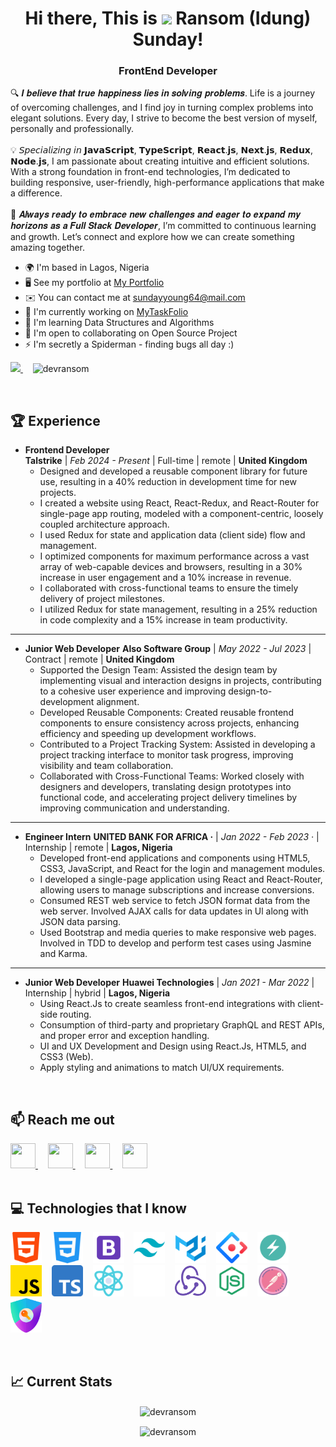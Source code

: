 <h1 align="center"> Hi there, This is <img src="https://user-images.githubusercontent.com/18350557/176309783-0785949b-9127-417c-8b55-ab5a4333674e.gif" width="35px"> Ransom (Idung) Sunday! </h1>

<h3 align="center">
  <b>FrontEnd Developer</b>
</h3>

🔍 𝑰 𝒃𝒆𝒍𝒊𝒆𝒗𝒆 𝒕𝒉𝒂𝒕 𝒕𝒓𝒖𝒆 𝒉𝒂𝒑𝒑𝒊𝒏𝒆𝒔𝒔 𝒍𝒊𝒆𝒔 𝒊𝒏 𝒔𝒐𝒍𝒗𝒊𝒏𝒈 𝒑𝒓𝒐𝒃𝒍𝒆𝒎𝒔. Life is a journey of overcoming challenges, and I find joy in turning complex problems into elegant solutions. Every day, I strive to become the best version of myself, personally and professionally. 
<br /><br />
💡 𝘚𝘱𝘦𝘤𝘪𝘢𝘭𝘪𝘻𝘪𝘯𝘨 𝘪𝘯 𝗝𝗮𝘃𝗮𝗦𝗰𝗿𝗶𝗽𝘁, 𝗧𝘆𝗽𝗲𝗦𝗰𝗿𝗶𝗽𝘁, 𝗥𝗲𝗮𝗰𝘁.𝗷𝘀, 𝗡𝗲𝘅𝘁.𝗷𝘀, 𝗥𝗲𝗱𝘂𝘅, 𝗡𝗼𝗱𝗲.𝗷𝘀, I am passionate about creating intuitive and efficient solutions. With a strong foundation in front-end technologies, I’m dedicated to building responsive, user-friendly, high-performance applications that make a difference. 
<br /><br />
🎯 𝑨𝒍𝒘𝒂𝒚𝒔 𝒓𝒆𝒂𝒅𝒚 𝒕𝒐 𝒆𝒎𝒃𝒓𝒂𝒄𝒆 𝒏𝒆𝒘 𝒄𝒉𝒂𝒍𝒍𝒆𝒏𝒈𝒆𝒔 𝒂𝒏𝒅 𝒆𝒂𝒈𝒆𝒓 𝒕𝒐 𝒆𝒙𝒑𝒂𝒏𝒅 𝒎𝒚 𝒉𝒐𝒓𝒊𝒛𝒐𝒏𝒔 𝒂𝒔 𝒂 𝑭𝒖𝒍𝒍 𝑺𝒕𝒂𝒄𝒌 𝑫𝒆𝒗𝒆𝒍𝒐𝒑𝒆𝒓, I’m committed to continuous learning and growth. Let’s connect and explore how we can create something amazing together.

* 🌍  I'm based in Lagos, Nigeria
* 🖥️  See my portfolio at [My Portfolio](https://threejs-portfolio-theta-swart.vercel.app/)
* ✉️  You can contact me at [sundayyoung64@mail.com](mailto:sundayyoung64@mail.com)
* 🚀  I'm currently working on [MyTaskFolio](http://mytaskfolio.vercel.app)
* 🧠  I'm learning Data Structures and Algorithms
* 🤝  I'm open to collaborating on Open Source Project
* ⚡  I'm secretly a Spiderman - finding bugs all day :)

<p align="left">
  <!-- GitHub Followers Badge with 'for-the-badge' style -->
  <a href="https://www.github.com/dev-ransom" target="_blank" rel="noreferrer">
    <img src="https://img.shields.io/github/followers/dev-ransom?logo=github&style=for-the-badge&color=0891b2&labelColor=1c1917" />
  </a>
  &nbsp;&nbsp;&nbsp;
  <!-- Profile Views Badge with 'for-the-badge' style for consistency -->
  <img src="https://komarev.com/ghpvc/?username=dev-ransom&label=Profile%20views&color=0e75b6&style=for-the-badge" alt="devransom" />
</p>
<br />

## 🏆 Experience

- **Frontend Developer**  
  **Talstrike** | *Feb 2024 - Present* | Full-time | remote | **United Kingdom**  
  - Designed and developed a reusable component library for future use, resulting in a 40% reduction in development time for new projects.
  - I created a website using React, React-Redux, and React-Router for single-page app routing, modeled with a component-centric, loosely coupled architecture approach.
  - I used Redux for state and application data (client side) flow and management.
  - I optimized components for maximum performance across a vast array of web-capable devices and browsers, resulting in a 30% increase in user engagement 
and a 10% increase in revenue.
  - I collaborated with cross-functional teams to ensure the timely delivery of project milestones.
  - I utilized Redux for state management, resulting in a 25% reduction in code complexity and a 15% increase in team productivity.
    
---

- **Junior Web Developer**
  **Also Software Group** | *May 2022 - Jul 2023* | Contract | remote | **United Kingdom**  
  - Supported the Design Team: Assisted the design team by implementing visual and interaction designs in projects, contributing to a cohesive user experience and improving design-to-development alignment.
  - Developed Reusable Components: Created reusable frontend components to ensure consistency across projects, enhancing efficiency and speeding up development workflows.
  - Contributed to a Project Tracking System: Assisted in developing a project tracking interface to monitor task progress, improving visibility and team collaboration.
  - Collaborated with Cross-Functional Teams: Worked closely with designers and developers, translating design prototypes into functional code, and accelerating project delivery timelines by improving communication and understanding.
    
---

- **Engineer Intern**
  **UNITED BANK FOR AFRICA ·** | *Jan 2022 - Feb 2023 ·* | Internship | remote | **Lagos, Nigeria**  
  - Developed front-end applications and components using HTML5, CSS3, JavaScript, and React for the login and management modules.
  - I developed a single-page application using React and React-Router, allowing users to manage subscriptions and increase conversions.
  - Consumed REST web service to fetch JSON format data from the web server. Involved AJAX calls for data updates in Ul along with JSON data parsing.
  - Used Bootstrap and media queries to make responsive web pages. Involved in TDD to develop and perform test cases using Jasmine and Karma.
    
---

- **Junior Web Developer**
  **Huawei Technologies** | *Jan 2021 - Mar 2022* | Internship | hybrid | **Lagos, Nigeria**  
  - Using React.Js to create seamless front-end integrations with client-side routing.
  - Consumption of third-party and proprietary GraphQL and REST APIs, and proper error and exception handling.
  - UI and UX Development and Design using React.Js, HTML5, and CSS3 (Web).
  - Apply styling and animations to match UI/UX requirements.

<br />


## :mailbox: Reach me out

<div align="left"> 
  <a href="https://discord.com/users/sundayransom" target="_blank" rel="noreferrer"> 
    <picture> 
      <source media="(prefers-color-scheme: dark)" srcset="https://raw.githubusercontent.com/danielcranney/readme-generator/main/public/icons/socials/discord-dark.svg" /> 
      <source media="(prefers-color-scheme: light)" srcset="https://raw.githubusercontent.com/danielcranney/readme-generator/main/public/icons/socials/discord.svg" /> 
      <img src="https://raw.githubusercontent.com/danielcranney/readme-generator/main/public/icons/socials/discord.svg" width="40" height="40" /> 
    </picture> 
  </a>&nbsp;&nbsp;&nbsp;
  <a href="https://www.github.com/dev-ransom" target="_blank" rel="noreferrer"> 
    <picture> 
      <source media="(prefers-color-scheme: dark)" srcset="https://raw.githubusercontent.com/danielcranney/readme-generator/main/public/icons/socials/github-dark.svg" /> 
      <source media="(prefers-color-scheme: light)" srcset="https://raw.githubusercontent.com/danielcranney/readme-generator/main/public/icons/socials/github.svg" /> 
      <img src="https://raw.githubusercontent.com/danielcranney/readme-generator/main/public/icons/socials/github.svg" width="40" height="40" /> 
    </picture> 
  </a>&nbsp;&nbsp;&nbsp;
  <a href="https://www.linkedin.com/in/ransom-sunday-9a8b04249/" target="_blank" rel="noreferrer"> 
    <picture> 
      <source media="(prefers-color-scheme: dark)" srcset="https://raw.githubusercontent.com/danielcranney/readme-generator/main/public/icons/socials/linkedin-dark.svg" /> 
      <source media="(prefers-color-scheme: light)" srcset="https://raw.githubusercontent.com/danielcranney/readme-generator/main/public/icons/socials/linkedin.svg" /> 
      <img src="https://raw.githubusercontent.com/danielcranney/readme-generator/main/public/icons/socials/linkedin.svg" width="40" height="40" /> 
    </picture> 
  </a>&nbsp;&nbsp;&nbsp;
  <a href="https://www.youtube.com/@youngsunday8192" target="_blank" rel="noreferrer"> 
    <picture> 
      <source media="(prefers-color-scheme: dark)" srcset="https://raw.githubusercontent.com/danielcranney/readme-generator/main/public/icons/socials/youtube-dark.svg" /> 
      <source media="(prefers-color-scheme: light)" srcset="https://raw.githubusercontent.com/danielcranney/readme-generator/main/public/icons/socials/youtube.svg" /> 
      <img src="https://raw.githubusercontent.com/danielcranney/readme-generator/main/public/icons/socials/youtube.svg" width="40" height="40" /> 
    </picture> 
  </a>
</div>
<br />


## :computer: Technologies that I know

<p align="left">
<img width="50px" src="https://github.com/dev-ransom/dev-ransom/blob/master/images/icons/html-5.png"/>&nbsp;&nbsp;&nbsp;
<img width="50px" src="https://github.com/dev-ransom/dev-ransom/blob/master/images/icons/css-3.png"/>&nbsp;&nbsp;&nbsp;
<img width="50px" src="https://github.com/dev-ransom/dev-ransom/blob/master/images/icons/bootstrap.png"/>&nbsp;&nbsp;&nbsp;
<img width="50px" src="https://github.com/dev-ransom/dev-ransom/blob/master/images/icons/tailwind.png"/>&nbsp;&nbsp;&nbsp;
<img width="50px" src="https://github.com/dev-ransom/dev-ransom/blob/master/images/icons/materialUI.png"/>&nbsp;&nbsp;&nbsp;
<img width="50px" src="https://github.com/dev-ransom/dev-ransom/blob/master/images/icons/ant-design.svg"/>&nbsp;&nbsp;&nbsp;
<img width="50px" src="https://github.com/dev-ransom/dev-ransom/blob/master/images/icons/chakraUI.png"/>&nbsp;&nbsp;&nbsp;
<img width="50px" src="https://github.com/dev-ransom/dev-ransom/blob/master/images/icons/js.png"/>&nbsp;&nbsp;&nbsp;
<img width="50px" src="https://github.com/dev-ransom/dev-ransom/blob/master/images/icons/typescript.png"/>&nbsp;&nbsp;&nbsp;
<img width="50px" src="https://github.com/dev-ransom/dev-ransom/blob/master/images/icons/reactjs.png"/>&nbsp;&nbsp;&nbsp;
<img width="50px" src="https://github.com/dev-ransom/dev-ransom/blob/master/images/icons/nextjs1.png"/>&nbsp;&nbsp;&nbsp;
<img width="50px" src="https://github.com/dev-ransom/dev-ransom/blob/master/images/icons/redux.png"/>&nbsp;&nbsp;&nbsp;
<img width="50px" src="https://github.com/dev-ransom/dev-ransom/blob/master/images/icons/nodejs.png"/>&nbsp;&nbsp;&nbsp;
<img width="50px" src="https://github.com/dev-ransom/dev-ransom/blob/master/images/icons/postman.png"/>&nbsp;&nbsp;&nbsp;
<img width="50px" src="https://github.com/dev-ransom/dev-ransom/blob/master/images/icons/nextauth.png"/>&nbsp;&nbsp;&nbsp;
</p>

<br />

## :chart_with_upwards_trend: Current Stats
<p align="center">
  <img align="center" src="https://github-readme-stats.vercel.app/api/top-langs?username=dev-ransom&show_icons=true&locale=en&layout=compact&bg_color=0D1117&border_color=30363D&text_color=FFFFFF&icon_color=FB8C00" alt="devransom" />
</p>

<p align="center"><img align="center" src="https://github-readme-streak-stats.herokuapp.com/?user=dev-ransom&background=0D1117&sideNums=FFFFFF&sideLabels=9A9A9A&currStreakNum=FB8C00&dates=6E6E6E" alt="devransom" /></p>

